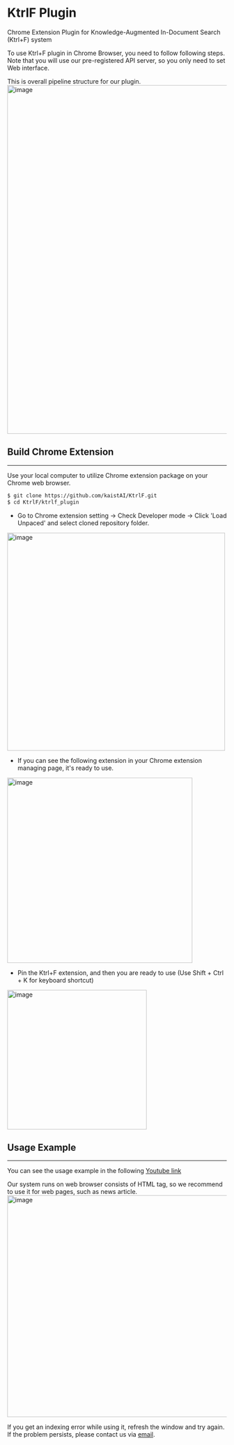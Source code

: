 # KtrlF Plugin
Chrome Extension Plugin for Knowledge-Augmented In-Document Search (Ktrl+F) system

To use Ktrl+F plugin in Chrome Browser, you need to follow following steps. Note that you will use our pre-registered API server, so you only need to set Web interface.

This is overall pipeline structure for our plugin.
<img width="800" alt="image" src="https://github.com/kaistAI/KtrlF/assets/6428529/95bd4afe-e244-42dc-b459-b5ab29de893a">

## Build Chrome Extension 
-------------
Use your local computer to utilize Chrome extension package on your Chrome web browser.
```sh
$ git clone https://github.com/kaistAI/KtrlF.git
$ cd KtrlF/ktrlf_plugin
```

* Go to Chrome extension setting -> Check Developer mode ->  Click 'Load Unpaced' and select cloned repository folder. 
<img width="500" alt="image" src="https://github.com/kaistAI/KtrlF/assets/6428529/a9e1a192-1f36-49f5-b9fb-9eea34f1300c">

* If you can see the following extension in your Chrome extension managing page, it's ready to use.
<img width="425" alt="image" src="https://github.com/kaistAI/KtrlF/assets/6428529/e2429cc0-51f9-4049-8eed-cf61fc2c7b24">

* Pin the Ktrl+F extension, and then you are ready to use (Use Shift + Ctrl + K for keyboard shortcut)
<img width="320" alt="image" src="https://github.com/kaistAI/KtrlF/assets/6428529/300e2b55-aad9-4413-819c-8b227bea55b2">


## Usage Example
-------------
You can see the usage example in the following [Youtube link](https://www.youtube.com/watch?v=J-DxXt-LTHM)

Our system runs on web browser consists of HTML tag, so we recommend to use it for web pages, such as news article. 
<img width="509" alt="image" src="https://github.com/kaistAI/KtrlF/assets/6428529/89626849-89bf-40d4-99dc-6dbf5a9a7125">

If you get an indexing error while using it, refresh the window and try again. If the problem persists, please contact us via [email](hanseok.pro@gmail.com). 

